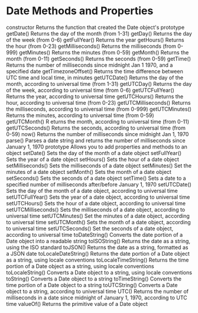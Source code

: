 # Date Methods and Properties  

constructor 		Returns the function that created the Date object's prototype
getDate() 		Returns the day of the month (from 1-31)
getDay() 		Returns the day of the week (from 0-6)
getFullYear()	 	Returns the year
getHours() 		Returns the hour (from 0-23)
getMilliseconds() 	Returns the milliseconds (from 0-999)
getMinutes() 		Returns the minutes (from 0-59)
getMonth() 		Returns the month (from 0-11)
getSeconds() 		Returns the seconds (from 0-59)
getTime() 		Returns the number of milliseconds since midnight Jan 1 1970, and a specified date
getTimezoneOffset() 	Returns the time difference between UTC time and local time, in minutes
getUTCDate() 		Returns the day of the month, according to universal time (from 1-31)
getUTCDay() 		Returns the day of the week, according to universal time (from 0-6)
getUTCFullYear() 	Returns the year, according to universal time
getUTCHours() 		Returns the hour, according to universal time (from 0-23)
getUTCMilliseconds() 	Returns the milliseconds, according to universal time (from 0-999)
getUTCMinutes() 	Returns the minutes, according to universal time (from 0-59)
getUTCMonth() 	R	eturns the month, according to universal time (from 0-11)
getUTCSeconds() 	Returns the seconds, according to universal time (from 0-59)
now() 			Returns the number of milliseconds since midnight Jan 1, 1970
parse() 		Parses a date string and returns the number of milliseconds since January 1, 1970
prototype 		Allows you to add properties and methods to an object
setDate() 		Sets the day of the month of a date object
setFullYear() 		Sets the year of a date object
setHours() 		Sets the hour of a date object
setMilliseconds() 	Sets the milliseconds of a date object
setMinutes() 		Set the minutes of a date object
setMonth() 		Sets the month of a date object
setSeconds() 		Sets the seconds of a date object
setTime() 		Sets a date to a specified number of milliseconds after/before January 1, 1970
setUTCDate() 		Sets the day of the month of a date object, according to universal time
setUTCFullYear() 	Sets the year of a date object, according to universal time
setUTCHours() 		Sets the hour of a date object, according to universal time
setUTCMilliseconds() 	Sets the milliseconds of a date object, according to universal time
setUTCMinutes() 	Set the minutes of a date object, according to universal time
setUTCMonth() 		Sets the month of a date object, according to universal time
setUTCSeconds() 	Set the seconds of a date object, according to universal time
toDateString() 		Converts the date portion of a Date object into a readable string
toISOString() 		Returns the date as a string, using the ISO standard
toJSON() 		Returns the date as a string, formatted as a JSON date
toLocaleDateString() 	Returns the date portion of a Date object as a string, using locale conventions
toLocaleTimeString() 	Returns the time portion of a Date object as a string, using locale conventions
toLocaleString() 	Converts a Date object to a string, using locale conventions
toString() 		Converts a Date object to a string
toTimeString() 		Converts the time portion of a Date object to a string
toUTCString() 		Converts a Date object to a string, according to universal time
UTC() 			Returns the number of milliseconds in a date since midnight of January 1, 1970, according to UTC time
valueOf() 		Returns the primitive value of a Date object
